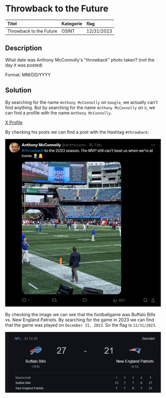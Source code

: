 # Throwback to the Future

| Titel          | Kategorie | flag |
| :---        |    :----   |:--- |
| Throwback to the Future | OSINT  | 12/31/2023 |

## Description
What date was Anthony McConnolly's "throwback" photo taken? (not the day it was posted)

Format: MM/DD/YYYY

## Solution
By searching for the name `Anthony McConnolly` on `Google`, we actually can't find anything. But by searching for the name `Anthony McConnolly` on `X`, we can find a profile with the name `Anthony McConnolly`.

[X Profile](https://x.com/antmcconn)

By checking his posts we can find a post with the Hashtag `#throwback`:

![Throwback Post](images/Screenshot_208.png)

By checking the image we can see that the footballgame was Buffalo Bills vs. New England Patriots. By searching for the game in 2023 we can find that the game was played on `December 31, 2023`. So the flag is `12/31/2023`.

![Football Game](images/Screenshot_209.png)